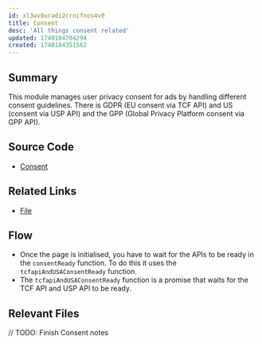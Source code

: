 ```yaml
---
id: xl3wv0uradi2crnifnos4v0
title: Consent
desc: 'All things consent related'
updated: 1740184704294
created: 1740184351562
---
```

## Summary
This module manages user privacy consent for ads by handling different consent guidelines. There is GDPR (EU consent via TCF API) and US (consent via USP API) and the GPP (Global Privacy Platform consent via GPP API). 

## Source Code
- [Consent](/ncu-ad-manager/src/Modules/Consent/Consent.ts)


## Related Links
- [File](/ncu-ad-manager/src/)

## Flow 
- Once the page is initialised, you have to wait for the APIs to be ready in the `consentReady` function. To do this it uses the `tcfapiAndUSAConsentReady` function. 
- The `tcfapiAndUSAConsentReady` function is a promise that waits for the TCF API and USP API to be ready. 

## Relevant Files
// TODO: Finish Consent notes